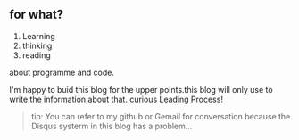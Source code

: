 ## for what?
1. Learning
2. thinking
3. reading

about programme and code.

I'm happy to buid this blog for the upper points.this blog will only use to write the information about that.
curious Leading Process!

> tip: You can refer to my github or Gemail for conversation.because the Disqus systerm in this blog has a problem...
